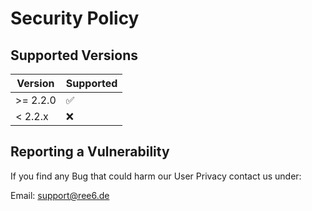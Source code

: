 # Security Policy

## Supported Versions

| Version  | Supported          |
|----------| ------------------ |
| >= 2.2.0 | :white_check_mark: |
| < 2.2.x  | :x:                |

## Reporting a Vulnerability

If you find any Bug that could harm our User Privacy contact us under:

Email: support@ree6.de
